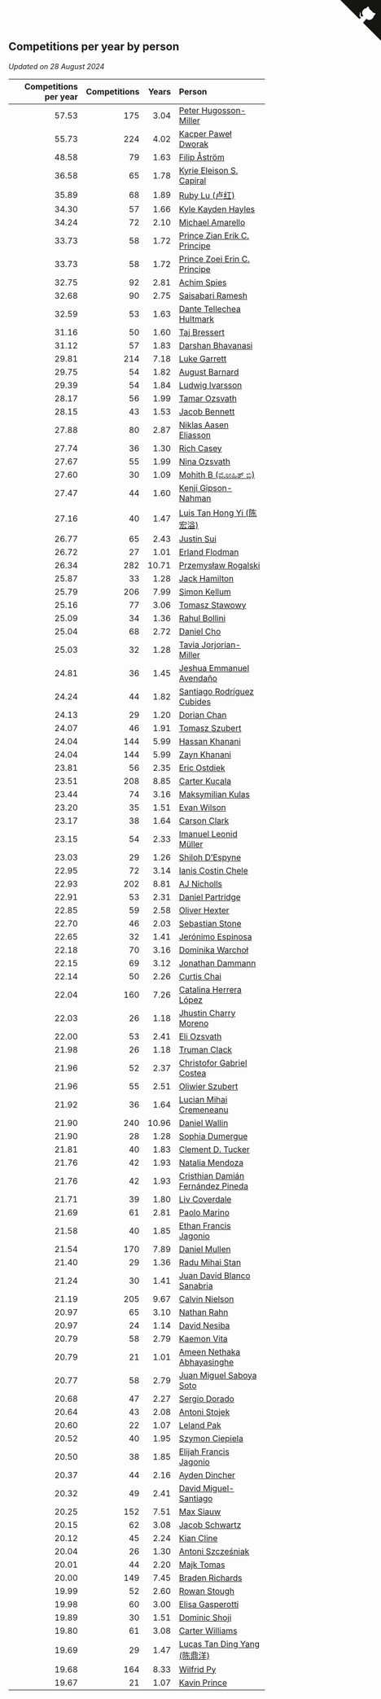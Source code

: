 ## Competitions per year by person

*Updated on 28 August 2024*

| Competitions per year | Competitions | Years | Person |
| ---: | ---: | ---: | :--- |
| 57.53 | 175 | 3.04 | [Peter Hugosson-Miller](https://www.worldcubeassociation.org/persons/2021HUGO01) |
| 55.73 | 224 | 4.02 | [Kacper Paweł Dworak](https://www.worldcubeassociation.org/persons/2020DWOR01) |
| 48.58 | 79 | 1.63 | [Filip Åström](https://www.worldcubeassociation.org/persons/2023ASTR01) |
| 36.58 | 65 | 1.78 | [Kyrie Eleison S. Capiral](https://www.worldcubeassociation.org/persons/2022CAPI02) |
| 35.89 | 68 | 1.89 | [Ruby Lu (卢红)](https://www.worldcubeassociation.org/persons/2022LURU01) |
| 34.30 | 57 | 1.66 | [Kyle Kayden Hayles](https://www.worldcubeassociation.org/persons/2022HAYL02) |
| 34.24 | 72 | 2.10 | [Michael Amarello](https://www.worldcubeassociation.org/persons/2022AMAR09) |
| 33.73 | 58 | 1.72 | [Prince Zian Erik C. Principe](https://www.worldcubeassociation.org/persons/2022PRIN08) |
| 33.73 | 58 | 1.72 | [Prince Zoei Erin C. Principe](https://www.worldcubeassociation.org/persons/2022PRIN09) |
| 32.75 | 92 | 2.81 | [Achim Spies](https://www.worldcubeassociation.org/persons/2021SPIE01) |
| 32.68 | 90 | 2.75 | [Saisabari Ramesh](https://www.worldcubeassociation.org/persons/2021RAME01) |
| 32.59 | 53 | 1.63 | [Dante Tellechea Hultmark](https://www.worldcubeassociation.org/persons/2023HULT01) |
| 31.16 | 50 | 1.60 | [Taj Bressert](https://www.worldcubeassociation.org/persons/2023BRES01) |
| 31.12 | 57 | 1.83 | [Darshan Bhavanasi](https://www.worldcubeassociation.org/persons/2022BHAV01) |
| 29.81 | 214 | 7.18 | [Luke Garrett](https://www.worldcubeassociation.org/persons/2017GARR05) |
| 29.75 | 54 | 1.82 | [August Barnard](https://www.worldcubeassociation.org/persons/2022BARN21) |
| 29.39 | 54 | 1.84 | [Ludwig Ivarsson](https://www.worldcubeassociation.org/persons/2022IVAR01) |
| 28.17 | 56 | 1.99 | [Tamar Ozsvath](https://www.worldcubeassociation.org/persons/2022OZSV04) |
| 28.15 | 43 | 1.53 | [Jacob Bennett](https://www.worldcubeassociation.org/persons/2023BENN04) |
| 27.88 | 80 | 2.87 | [Niklas Aasen Eliasson](https://www.worldcubeassociation.org/persons/2021ELIA01) |
| 27.74 | 36 | 1.30 | [Rich Casey](https://www.worldcubeassociation.org/persons/2023CASE06) |
| 27.67 | 55 | 1.99 | [Nina Ozsvath](https://www.worldcubeassociation.org/persons/2022OZSV03) |
| 27.60 | 30 | 1.09 | [Mohith B (ಮೋಹಿತ್ ಬಿ)](https://www.worldcubeassociation.org/persons/2023BMOH01) |
| 27.47 | 44 | 1.60 | [Kenji Gipson-Nahman](https://www.worldcubeassociation.org/persons/2023GIPS01) |
| 27.16 | 40 | 1.47 | [Luis Tan Hong Yi (陈宏溢)](https://www.worldcubeassociation.org/persons/2023YILU01) |
| 26.77 | 65 | 2.43 | [Justin Sui](https://www.worldcubeassociation.org/persons/2022SUIJ01) |
| 26.72 | 27 | 1.01 | [Erland Flodman](https://www.worldcubeassociation.org/persons/2023FLOD01) |
| 26.34 | 282 | 10.71 | [Przemysław Rogalski](https://www.worldcubeassociation.org/persons/2013ROGA02) |
| 25.87 | 33 | 1.28 | [Jack Hamilton](https://www.worldcubeassociation.org/persons/2023HAMI08) |
| 25.79 | 206 | 7.99 | [Simon Kellum](https://www.worldcubeassociation.org/persons/2016KELL12) |
| 25.16 | 77 | 3.06 | [Tomasz Stawowy](https://www.worldcubeassociation.org/persons/2021STAW01) |
| 25.09 | 34 | 1.36 | [Rahul Bollini](https://www.worldcubeassociation.org/persons/2023BOLL01) |
| 25.04 | 68 | 2.72 | [Daniel Cho](https://www.worldcubeassociation.org/persons/2021CHOD01) |
| 25.03 | 32 | 1.28 | [Tavia Jorjorian-Miller](https://www.worldcubeassociation.org/persons/2023JORJ01) |
| 24.81 | 36 | 1.45 | [Jeshua Emmanuel Avendaño](https://www.worldcubeassociation.org/persons/2023AVEN01) |
| 24.24 | 44 | 1.82 | [Santiago Rodríguez Cubides](https://www.worldcubeassociation.org/persons/2022CUBI01) |
| 24.13 | 29 | 1.20 | [Dorian Chan](https://www.worldcubeassociation.org/persons/2023DORI01) |
| 24.07 | 46 | 1.91 | [Tomasz Szubert](https://www.worldcubeassociation.org/persons/2022SZUB02) |
| 24.04 | 144 | 5.99 | [Hassan Khanani](https://www.worldcubeassociation.org/persons/2018KHAN26) |
| 24.04 | 144 | 5.99 | [Zayn Khanani](https://www.worldcubeassociation.org/persons/2018KHAN28) |
| 23.81 | 56 | 2.35 | [Eric Ostdiek](https://www.worldcubeassociation.org/persons/2022OSTD01) |
| 23.51 | 208 | 8.85 | [Carter Kucala](https://www.worldcubeassociation.org/persons/2015KUCA01) |
| 23.44 | 74 | 3.16 | [Maksymilian Kulas](https://www.worldcubeassociation.org/persons/2021KULA02) |
| 23.20 | 35 | 1.51 | [Evan Wilson](https://www.worldcubeassociation.org/persons/2023WILS11) |
| 23.17 | 38 | 1.64 | [Carson Clark](https://www.worldcubeassociation.org/persons/2023CLAR02) |
| 23.15 | 54 | 2.33 | [Imanuel Leonid Müller](https://www.worldcubeassociation.org/persons/2022MULL02) |
| 23.03 | 29 | 1.26 | [Shiloh D’Espyne](https://www.worldcubeassociation.org/persons/2023DESP01) |
| 22.95 | 72 | 3.14 | [Ianis Costin Chele](https://www.worldcubeassociation.org/persons/2021CHEL01) |
| 22.93 | 202 | 8.81 | [AJ Nicholls](https://www.worldcubeassociation.org/persons/2015NICH04) |
| 22.91 | 53 | 2.31 | [Daniel Partridge](https://www.worldcubeassociation.org/persons/2022PART02) |
| 22.85 | 59 | 2.58 | [Oliver Hexter](https://www.worldcubeassociation.org/persons/2022HEXT01) |
| 22.70 | 46 | 2.03 | [Sebastian Stone](https://www.worldcubeassociation.org/persons/2022STON09) |
| 22.65 | 32 | 1.41 | [Jerónimo Espinosa](https://www.worldcubeassociation.org/persons/2023ESPI07) |
| 22.18 | 70 | 3.16 | [Dominika Warchoł](https://www.worldcubeassociation.org/persons/2021WARC01) |
| 22.15 | 69 | 3.12 | [Jonathan Dammann](https://www.worldcubeassociation.org/persons/2021DAMM01) |
| 22.14 | 50 | 2.26 | [Curtis Chai](https://www.worldcubeassociation.org/persons/2022CHAI02) |
| 22.04 | 160 | 7.26 | [Catalina Herrera López](https://www.worldcubeassociation.org/persons/2017LOPE31) |
| 22.03 | 26 | 1.18 | [Jhustin Charry Moreno](https://www.worldcubeassociation.org/persons/2023MORE20) |
| 22.00 | 53 | 2.41 | [Eli Ozsvath](https://www.worldcubeassociation.org/persons/2022OZSV01) |
| 21.98 | 26 | 1.18 | [Truman Clack](https://www.worldcubeassociation.org/persons/2023CLAC02) |
| 21.96 | 52 | 2.37 | [Christofor Gabriel Costea](https://www.worldcubeassociation.org/persons/2022COST03) |
| 21.96 | 55 | 2.51 | [Oliwier Szubert](https://www.worldcubeassociation.org/persons/2022SZUB01) |
| 21.92 | 36 | 1.64 | [Lucian Mihai Cremeneanu](https://www.worldcubeassociation.org/persons/2023CREM01) |
| 21.90 | 240 | 10.96 | [Daniel Wallin](https://www.worldcubeassociation.org/persons/2013WALL03) |
| 21.90 | 28 | 1.28 | [Sophia Dumergue](https://www.worldcubeassociation.org/persons/2023DUME02) |
| 21.81 | 40 | 1.83 | [Clement D. Tucker](https://www.worldcubeassociation.org/persons/2022TUCK09) |
| 21.76 | 42 | 1.93 | [Natalia Mendoza](https://www.worldcubeassociation.org/persons/2022MEND24) |
| 21.76 | 42 | 1.93 | [Cristhian Damián Fernández Pineda](https://www.worldcubeassociation.org/persons/2022PINE05) |
| 21.71 | 39 | 1.80 | [Liv Coverdale](https://www.worldcubeassociation.org/persons/2022COVE02) |
| 21.69 | 61 | 2.81 | [Paolo Marino](https://www.worldcubeassociation.org/persons/2021MARI04) |
| 21.58 | 40 | 1.85 | [Ethan Francis Jagonio](https://www.worldcubeassociation.org/persons/2022JAGO03) |
| 21.54 | 170 | 7.89 | [Daniel Mullen](https://www.worldcubeassociation.org/persons/2016MULL04) |
| 21.40 | 29 | 1.36 | [Radu Mihai Stan](https://www.worldcubeassociation.org/persons/2023STAN09) |
| 21.24 | 30 | 1.41 | [Juan David Blanco Sanabria](https://www.worldcubeassociation.org/persons/2023SANA04) |
| 21.19 | 205 | 9.67 | [Calvin Nielson](https://www.worldcubeassociation.org/persons/2014NIEL03) |
| 20.97 | 65 | 3.10 | [Nathan Rahn](https://www.worldcubeassociation.org/persons/2021RAHN01) |
| 20.97 | 24 | 1.14 | [David Nesiba](https://www.worldcubeassociation.org/persons/2023NESI01) |
| 20.79 | 58 | 2.79 | [Kaemon Vita](https://www.worldcubeassociation.org/persons/2021VITA01) |
| 20.79 | 21 | 1.01 | [Ameen Nethaka Abhayasinghe](https://www.worldcubeassociation.org/persons/2023ABHA02) |
| 20.77 | 58 | 2.79 | [Juan Miguel Saboya Soto](https://www.worldcubeassociation.org/persons/2021SOTO01) |
| 20.68 | 47 | 2.27 | [Sergio Dorado](https://www.worldcubeassociation.org/persons/2022CORR05) |
| 20.64 | 43 | 2.08 | [Antoni Stojek](https://www.worldcubeassociation.org/persons/2022STOJ03) |
| 20.60 | 22 | 1.07 | [Leland Pak](https://www.worldcubeassociation.org/persons/2023PAKL02) |
| 20.52 | 40 | 1.95 | [Szymon Ciepiela](https://www.worldcubeassociation.org/persons/2022CIEP01) |
| 20.50 | 38 | 1.85 | [Elijah Francis Jagonio](https://www.worldcubeassociation.org/persons/2022JAGO02) |
| 20.37 | 44 | 2.16 | [Ayden Dincher](https://www.worldcubeassociation.org/persons/2022DINC01) |
| 20.32 | 49 | 2.41 | [David Miguel-Santiago](https://www.worldcubeassociation.org/persons/2022MIGU02) |
| 20.25 | 152 | 7.51 | [Max Siauw](https://www.worldcubeassociation.org/persons/2017SIAU02) |
| 20.15 | 62 | 3.08 | [Jacob Schwartz](https://www.worldcubeassociation.org/persons/2021SCHW01) |
| 20.12 | 45 | 2.24 | [Kian Cline](https://www.worldcubeassociation.org/persons/2022CLIN01) |
| 20.04 | 26 | 1.30 | [Antoni Szcześniak](https://www.worldcubeassociation.org/persons/2023SZCZ04) |
| 20.01 | 44 | 2.20 | [Majk Tomas](https://www.worldcubeassociation.org/persons/2022TOMA05) |
| 20.00 | 149 | 7.45 | [Braden Richards](https://www.worldcubeassociation.org/persons/2017RICH02) |
| 19.99 | 52 | 2.60 | [Rowan Stough](https://www.worldcubeassociation.org/persons/2022STOU01) |
| 19.98 | 60 | 3.00 | [Elisa Gasperotti](https://www.worldcubeassociation.org/persons/2021GASP01) |
| 19.89 | 30 | 1.51 | [Dominic Shoji](https://www.worldcubeassociation.org/persons/2023SHOJ01) |
| 19.80 | 61 | 3.08 | [Carter Williams](https://www.worldcubeassociation.org/persons/2021WILL06) |
| 19.69 | 29 | 1.47 | [Lucas Tan Ding Yang (陈鼎洋)](https://www.worldcubeassociation.org/persons/2023YANG10) |
| 19.68 | 164 | 8.33 | [Wilfrid Py](https://www.worldcubeassociation.org/persons/2016PYWI01) |
| 19.67 | 21 | 1.07 | [Kavin Prince](https://www.worldcubeassociation.org/persons/2023PRIN02) |


<a href="https://github.com/jonatanklosko/wca_statistics" class="github-corner" aria-label="View source on Github"><svg width="80" height="80" viewBox="0 0 250 250" style="fill:#151513; color:#fff; position: absolute; top: 0; border: 0; right: 0;" aria-hidden="true"><path d="M0,0 L115,115 L130,115 L142,142 L250,250 L250,0 Z"></path><path d="M128.3,109.0 C113.8,99.7 119.0,89.6 119.0,89.6 C122.0,82.7 120.5,78.6 120.5,78.6 C119.2,72.0 123.4,76.3 123.4,76.3 C127.3,80.9 125.5,87.3 125.5,87.3 C122.9,97.6 130.6,101.9 134.4,103.2" fill="currentColor" style="transform-origin: 130px 106px;" class="octo-arm"></path><path d="M115.0,115.0 C114.9,115.1 118.7,116.5 119.8,115.4 L133.7,101.6 C136.9,99.2 139.9,98.4 142.2,98.6 C133.8,88.0 127.5,74.4 143.8,58.0 C148.5,53.4 154.0,51.2 159.7,51.0 C160.3,49.4 163.2,43.6 171.4,40.1 C171.4,40.1 176.1,42.5 178.8,56.2 C183.1,58.6 187.2,61.8 190.9,65.4 C194.5,69.0 197.7,73.2 200.1,77.6 C213.8,80.2 216.3,84.9 216.3,84.9 C212.7,93.1 206.9,96.0 205.4,96.6 C205.1,102.4 203.0,107.8 198.3,112.5 C181.9,128.9 168.3,122.5 157.7,114.1 C157.9,116.9 156.7,120.9 152.7,124.9 L141.0,136.5 C139.8,137.7 141.6,141.9 141.8,141.8 Z" fill="currentColor" class="octo-body"></path></svg></a><style>.github-corner:hover .octo-arm{animation:octocat-wave 560ms ease-in-out}@keyframes octocat-wave{0%,100%{transform:rotate(0)}20%,60%{transform:rotate(-25deg)}40%,80%{transform:rotate(10deg)}}@media (max-width:500px){.github-corner:hover .octo-arm{animation:none}.github-corner .octo-arm{animation:octocat-wave 560ms ease-in-out}}</style>
